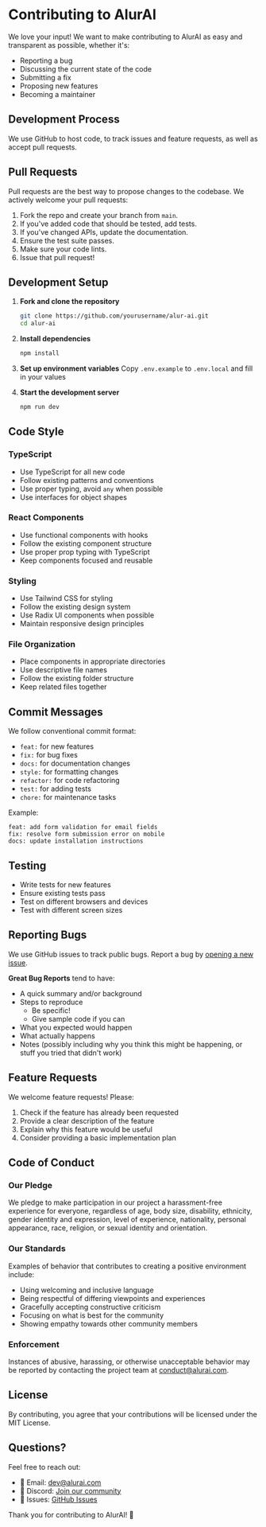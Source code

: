 # Contributing to AlurAI

We love your input! We want to make contributing to AlurAI as easy and transparent as possible, whether it's:

- Reporting a bug
- Discussing the current state of the code
- Submitting a fix
- Proposing new features
- Becoming a maintainer

## Development Process

We use GitHub to host code, to track issues and feature requests, as well as accept pull requests.

## Pull Requests

Pull requests are the best way to propose changes to the codebase. We actively welcome your pull requests:

1. Fork the repo and create your branch from `main`.
2. If you've added code that should be tested, add tests.
3. If you've changed APIs, update the documentation.
4. Ensure the test suite passes.
5. Make sure your code lints.
6. Issue that pull request!

## Development Setup

1. **Fork and clone the repository**
   ```bash
   git clone https://github.com/yourusername/alur-ai.git
   cd alur-ai
   ```

2. **Install dependencies**
   ```bash
   npm install
   ```

3. **Set up environment variables**
   Copy `.env.example` to `.env.local` and fill in your values

4. **Start the development server**
   ```bash
   npm run dev
   ```

## Code Style

### TypeScript
- Use TypeScript for all new code
- Follow existing patterns and conventions
- Use proper typing, avoid `any` when possible
- Use interfaces for object shapes

### React Components
- Use functional components with hooks
- Follow the existing component structure
- Use proper prop typing with TypeScript
- Keep components focused and reusable

### Styling
- Use Tailwind CSS for styling
- Follow the existing design system
- Use Radix UI components when possible
- Maintain responsive design principles

### File Organization
- Place components in appropriate directories
- Use descriptive file names
- Follow the existing folder structure
- Keep related files together

## Commit Messages

We follow conventional commit format:

- `feat:` for new features
- `fix:` for bug fixes
- `docs:` for documentation changes
- `style:` for formatting changes
- `refactor:` for code refactoring
- `test:` for adding tests
- `chore:` for maintenance tasks

Example:
```
feat: add form validation for email fields
fix: resolve form submission error on mobile
docs: update installation instructions
```

## Testing

- Write tests for new features
- Ensure existing tests pass
- Test on different browsers and devices
- Test with different screen sizes

## Reporting Bugs

We use GitHub issues to track public bugs. Report a bug by [opening a new issue](https://github.com/yourusername/alur-ai/issues).

**Great Bug Reports** tend to have:

- A quick summary and/or background
- Steps to reproduce
  - Be specific!
  - Give sample code if you can
- What you expected would happen
- What actually happens
- Notes (possibly including why you think this might be happening, or stuff you tried that didn't work)

## Feature Requests

We welcome feature requests! Please:

1. Check if the feature has already been requested
2. Provide a clear description of the feature
3. Explain why this feature would be useful
4. Consider providing a basic implementation plan

## Code of Conduct

### Our Pledge

We pledge to make participation in our project a harassment-free experience for everyone, regardless of age, body size, disability, ethnicity, gender identity and expression, level of experience, nationality, personal appearance, race, religion, or sexual identity and orientation.

### Our Standards

Examples of behavior that contributes to creating a positive environment include:

- Using welcoming and inclusive language
- Being respectful of differing viewpoints and experiences
- Gracefully accepting constructive criticism
- Focusing on what is best for the community
- Showing empathy towards other community members

### Enforcement

Instances of abusive, harassing, or otherwise unacceptable behavior may be reported by contacting the project team at conduct@alurai.com.

## License

By contributing, you agree that your contributions will be licensed under the MIT License.

## Questions?

Feel free to reach out:

- 📧 Email: dev@alurai.com
- 💬 Discord: [Join our community](https://discord.gg/alurai)
- 🐛 Issues: [GitHub Issues](https://github.com/yourusername/alur-ai/issues)

Thank you for contributing to AlurAI! 🚀